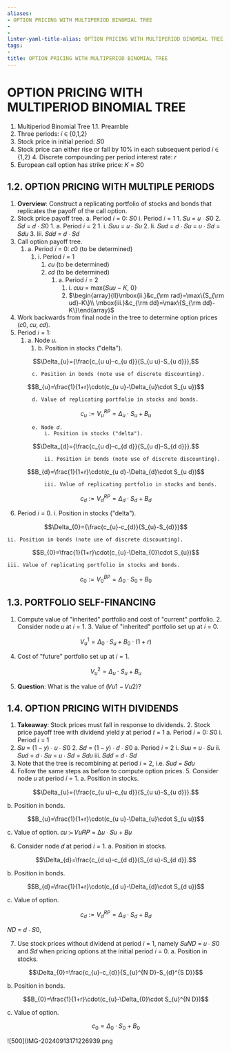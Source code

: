 ```yaml
---
aliases:
- OPTION PRICING WITH MULTIPERIOD BINOMIAL TREE
- 
- 
linter-yaml-title-alias: OPTION PRICING WITH MULTIPERIOD BINOMIAL TREE
tags:
- 
title: OPTION PRICING WITH MULTIPERIOD BINOMIAL TREE
---
```

# OPTION PRICING WITH MULTIPERIOD BINOMIAL TREE

1. Multiperiod Binomial Tree 1.1. Preamble
1. Three periods: 𝑖 ∈ {0,1,2}
2. Stock price in initial period: 𝑆0
3. Stock price can either rise or fall by 10% in each subsequent period 𝑖 ∈ {1,2} 4. Discrete compounding per period interest rate: 𝑟
5. European call option has strike price: 𝐾 = 𝑆0

## 1.2. OPTION PRICING WITH MULTIPLE PERIODS

1. **Overview**: Construct a replicating portfolio of stocks and bonds that replicates the
payoff of the call option.
2. Stock price payoff tree.
	a. Period 𝑖 = 0: 𝑆0
		i. Period 𝑖 = 1
			1. 𝑆𝑢 = 𝑢 ∙ 𝑆0
			2. 𝑆𝑑 = 𝑑 ∙ 𝑆0
				1. a. Period 𝑖 = 2
					1. i. 𝑆𝑢𝑢 = 𝑢 ∙ 𝑆𝑢
					2. Ii. 𝑆𝑢𝑑 = 𝑑 ∙ 𝑆𝑢 = 𝑢 ∙ 𝑆𝑑 = 𝑆𝑑𝑢
					3. Iii. 𝑆𝑑𝑑 = 𝑑 ∙ 𝑆𝑑
3. Call option payoff tree.
	1. a. Period 𝑖 = 0: 𝑐0 (to be determined)
		1. i. Period 𝑖 = 1
			1. 𝑐𝑢 (to be determined)
			2. 𝑐𝑑 (to be determined)
				1. a. Period 𝑖 = 2
					1. i. 𝑐𝑢𝑢 = max{𝑆𝑢𝑢 − 𝐾, 0}
					2. $\begin{array}{ll}\mbox{ii.}&c_{\rm rad}=\max\{S_{\rm ud}-K\}\\ \mbox{iii.}&c_{\rm dd}=\max\{S_{\rm dd}-K\}\end{array}$
4. Work backwards from final node in the tree to determine option prices (𝑐0, 𝑐𝑢, 𝑐𝑑).
5. Period 𝑖 = 1:
	1. a. Node 𝑢.
		1. b. Position in stocks ("delta").

$$\Delta_{u}={\frac{c_{u u}-c_{u d}}{S_{u u}-S_{u d}}},$$

			c. Position in bonds (note use of discrete discounting).  

$$B_{u}=\frac{1}{1+r}\cdot(c_{u u}-\Delta_{u}\cdot S_{u u})$$

			d. Value of replicating portfolio in stocks and bonds.  

$$c_{u}:=V_{u}^{R P}=\Delta_{u}\cdot S_{u}+B_{u}$$

			e. Node 𝑑.  
				i. Position in stocks ("delta").  

$$\Delta_{d}={\frac{c_{u d}-c_{d d}}{S_{u d}-S_{d d}}}.$$

				ii. Position in bonds (note use of discrete discounting).  

$$B_{d}=\frac{1}{1+r}\cdot(c_{u d}-\Delta_{d}\cdot S_{u d})$$

				iii. Value of replicating portfolio in stocks and bonds.  

$$c_{d}:=V_{d}^{R P}=\Delta_{d}\cdot S_{d}+B_{d}$$

6. Period 𝑖 = 0.
	i. Position in stocks ("delta").

$$\Delta_{0}={\frac{c_{u}-c_{d}}{S_{u}-S_{d}}}$$

	ii. Position in bonds (note use of discrete discounting).  

$$B_{0}=\frac{1}{1+r}\cdot(c_{u}-\Delta_{0}\cdot S_{u})$$

	iii. Value of replicating portfolio in stocks and bonds.  

$$c_{0}:=V_{0}^{BP}=\Delta_{0}\cdot S_{0}+B_{0}$$

## 1.3. PORTFOLIO SELF-FINANCING

1. Compute value of "inherited" portfolio and cost of "current" portfolio. 2. Consider node 𝑢 at 𝑖 = 1. 3. Value of "inherited" portfolio set up at 𝑖 = 0.

$$V_{u}^{1}=\Delta_{0}\cdot S_{u}+B_{0}\cdot(1+r)$$

4. Cost of "future" portfolio set up at 𝑖 = 1.

$$V_{u}^{2}=\Delta_{u}\cdot S_{u}+B_{u}$$

5. **Question**: What is the value of (𝑉𝑢1 − 𝑉𝑢2)?

## 1.4. OPTION PRICING WITH DIVIDENDS

1. **Takeaway**: Stock prices must fall in response to dividends. 2. Stock price payoff tree with dividend yield 𝑦 at period 𝑡 = 1
a. Period 𝑖 = 0: 𝑆0
i. Period 𝑖 = 1
1. 𝑆𝑢 = (1 − 𝑦) ∙ 𝑢 ∙ 𝑆0 2. 𝑆𝑑 = (1 − 𝑦) ∙ 𝑑 ∙ 𝑆0
a. Period 𝑖 = 2
i. 𝑆𝑢𝑢 = 𝑢 ∙ 𝑆𝑢
ii. 𝑆𝑢𝑑 = 𝑑 ∙ 𝑆𝑢 = 𝑢 ∙ 𝑆𝑑 = 𝑆𝑑𝑢
iii. 𝑆𝑑𝑑 = 𝑑 ∙ 𝑆𝑑
3. Note that the tree is recombining at period 𝑖 = 2, i.e. 𝑆𝑢𝑑 = 𝑆𝑑𝑢
4. Follow the same steps as before to compute option prices. 5. Consider node 𝑢 at period 𝑖 = 1.
a. Position in stocks.

$$\Delta_{u}={\frac{c_{u u}-c_{u d}}{S_{u u}-S_{u d}}}.$$

b. Position in bonds.

$$B_{u}=\frac{1}{1+r}\cdot(c_{u u}-\Delta_{u}\cdot S_{u u})$$

c. Value of option.
𝑐𝑢 ≔ 𝑉𝑢𝑅𝑃 = Δ𝑢 ∙ 𝑆𝑢 + 𝐵𝑢

6. Consider node 𝑑 at period 𝑖 = 1.
a. Position in stocks.

$$\Delta_{d}=\frac{c_{d u}-c_{d d}}{S_{d u}-S_{d d}}.$$

b. Position in bonds.

$$B_{d}=\frac{1}{1+r}\cdot(c_{d u}-\Delta_{d}\cdot S_{d u})$$

c. Value of option.

$$c_{d}:=V_{d}^{R P}=\Delta_{d}\cdot S_{d}+B_{d}$$

𝑁𝐷 = 𝑑 ∙ 𝑆0,

7. Use stock prices without dividend at period 𝑖 = 1, namely 𝑆𝑢𝑁𝐷 = 𝑢 ∙ 𝑆0 and 𝑆𝑑
when pricing options at the initial period 𝑖 = 0.
a. Position in stocks.

$$\Delta_{0}=\frac{c_{u}-c_{d}}{S_{u}^{N D}-S_{d}^{S D}}$$

b. Position in bonds.

$$B_{0}=\frac{1}{1+r}\cdot(c_{u}-\Delta_{0}\cdot S_{u}^{N D})$$

c. Value of option.

$$c_{0}=\Delta_{0}\cdot S_{0}+B_{0}$$

 ![500](IMG-20240913171226939.png